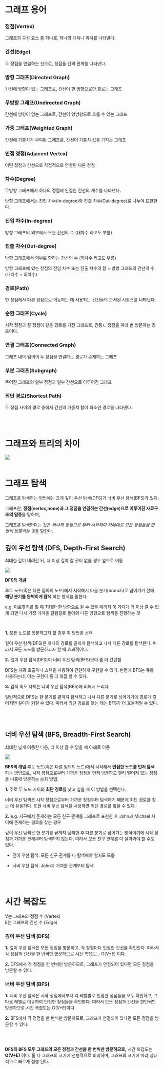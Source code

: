 # 그래프 용어

### 정점(Vertex)

그래프의 구성 요소 중 하나로, 하나의 개체나 위치를 나타낸다.

### 간선(Edge)

두 정점을 연결하는 선으로, 정점들 간의 관계를 나타낸다.

### 방향 그래프(Directed Graph)

간선에 방향이 있는 그래프로, 간선이 한 방향으로만 흐르는 그래프

### 무방향 그래프(Undirected Graph)

간선에 방향이 없는 그래프로, 간선이 양방향으로 흐를 수 있는 그래프

### 가중 그래프(Weighted Graph)

간선에 가중치가 부여된 그래프로, 간선이 가중치 값을 가지는 그래프

### 인접 정점(Adjacent Vertex)

어떤 정점과 간선으로 직접적으로 연결된 다른 정점

### 차수(Degree)

무방향 그래프에서 하나의 정점에 인접한 간선의 개수를 나타낸다.

방향 그래프에서는 진입 차수(In-degree)와 진출 차수(Out-degree)로 나누어 표현한다.

### 진입 차수(In-degree)

방향 그래프의 외부에서 오는 간선의 수 (내차수 라고도 부름)

### 진출 차수(Out-degree)

방향 그래프에서 외부로 향하는 간선의 수 (외차수 라고도 부름)

방향 그래프에 있는 정점의 진입 차수 또는 진출 차수의 합 = 방향 그래프의 간선의 수 (내차수 + 외차수)

### 경로(Path)

한 정점에서 다른 정점으로 이동하는 데 사용되는 간선들의 순서된 시퀀스를 나타낸다.

### 순환 그래프(Cycle)

시작 정점과 끝 정점이 같은 경로를 가진 그래프로, 간틍ㄴ 정점을 여러 번 방문하는 경로이다.

### 연결 그래프(Connected Graph)

그래프 내의 임의의 두 정점을 연결하는 경로가 존재하는 그래프

### 부분 그래프(Subgraph)

주어진 그래프의 일부 정점과 일부 간선으로 이루어진 그래프

### 최단 경로(Shortest Path)

두 정점 사이의 경로 중에서 간선의 가중치 합이 최소인 경로를 나타낸다.

<br>
<br>

# 그래프와 트리의 차이

<img src="https://blog.kakaocdn.net/dn/dKZgB7/btqB6YFI2Q9/kj4O1ZgTrxTZiyqFplXRF0/img.png">

<br>
<br>

# 그래프 탐색

그래프를 탐색하는 방법에는 크게 깊이 우선 탐색(DFS)과 너비 우선 탐색(BFS)가 있다.

그래프란, **정점(vertex,node)과 그 정점을 연결하는 간선(edge)으로 이루어진 자료구조의 일종**을 말하며,

그래프를 탐색한다는 것은 *하나의 정점으로 부터 시작하여 차례대로 모든 정점들을 한 번씩 방문하는 것*을 말한다.

## 깊이 우선 탐색 (DFS, Depth-First Search)

최대한 깊이 내려간 뒤, 더 이상 깊이 갈 곳이 없을 경우 옆으로 이동

<img src="https://blog.kakaocdn.net/dn/xC9Vq/btqB8n5A25K/GyOf4iwqu8euOyhwtFuyj1/img.gif">

<br>

**DFS의 개념**

루트 노드(혹은 다른 임의의 노드)에서 시작해서 다음 분기(branch)로 넘어가기 전에 **해당 분기를 완벽하게 탐색** 하는 방식을 말한다.

e.g. 미로찾기를 할 때 최대한 한 방향으로 갈 수 있을 때까지 쭉 가다가 더 이상 갈 수 없게 되면 다시 가장 가까운 갈림길로 돌아와 다른 방향으로 탐색을 진행하는 것

<br>

**1.** 모든 노드를 방문하고자 할 경우 이 방법을 선택

깊이 우선 탐색(DFS)은 하나의 경로를 끝까지 탐색하고 나서 다른 경로를 탐색한다. 따라서 모든 노드를 방문하고자 할 때 효과적이다.

**2.** 깊이 우선 탐색(DFS)이 너비 우선 탐색(BFS)보다 좀 더 간단함

DFS는 재귀 호출이나 스택을 사용하여 간단하게 구현할 수 있다. 반면에 BFS는 큐를 사용하는데, 이는 구현이 좀 더 복잡 할 수 있다.

**3.** 검색 속도 자체는 너비 우선 탐색(BFS)에 비해서 느리다

일반적으로 DFS는 한 분기를 끝까지 탐색하고 나서 다른 분기로 넘어가기에 경로가 깊어지면 깊이가 커질 수 있다. 따라서 최단 경로를 찾는 데는 BFS가 더 효율적일 수 있다.

<br>
<br>

## 너비 우선 탐색 (BFS, Breadth-First Search)

최대한 넓게 이동한 다음, 더 이상 갈 수 없을 때 아래로 이동

<img src="https://blog.kakaocdn.net/dn/c305k7/btqB5E2hI4r/ea7vFo08tkDYo4c8wkfVok/img.gif">

<br>

**BFS의 개념**
루트 노드(혹은 다른 임의의 노드)에서 시작해서 **인접한 노드를 먼저 탐색** 하는 방법으로, 시작 정점으로부터 가까운 정점을 먼저 방문하고 멀리 떨어져 있는 정점을 나중에 방문하는 순회 방법.

**1.** 주로 두 노드 사이의 **최단 경로**를 찾고 싶을 때 이 방법을 선택한다.

너비 우선 탐색은 시작 정점으로부터 가까운 정점부터 탐색하기 때문에 최단 경로를 찾는 데 유용하다. 또한 너비 우선 탐색을 사용하면 최단 경로를 찾을 수 있다.

**2.** e.g. 지구에서 존재하는 모든 친구 관계를 그래프로 표현한 후 John과 Michael 사이에 존재하는 경로를 찾는 경우

깊이 우선 탐색은 한 분기를 끝까지 탐색한 후 다른 분기로 넘어가는 방식이기에 시작 정점과 가까운 관계부터 탐색하지 않는다. 따라서 모든 친구 관계를 다 살펴봐야 할 수도 있다.

- 깊이 우선 탐색: 모든 친구 관계를 다 탐색해야 할지도 모름

- 너비 우선 탐색: John과 가까운 관계부터 탐색

<br>
<br>

# 시간 복잡도

V는 그래프의 정점 수 (Vertex)<br>E는 그래프의 간선 수 (Edge)

### 깊이 우선 탐색 (DFS)

**1.** 깊이 우선 탐색은 모든 정점을 방문하고, 각 정점마다 인접한 간선을 확인한다. 따라서 각 정점과 간선을 한 번씩만 방문하므로 시간 복잡도는 O(V+E) 이다.

**2.** DFS에서 각 정점을 한 번씩만 방문하므로, 그래프가 연결되어 있다면 모든 정점을 방문할 수 있다.

### 너비 우선 탐색 (BFS)

**1.** 너비 우선 탐색은 시작 정점에서부터 각 레벨별로 인접한 정점들을 모두 확인하고, 그 다음 레벨로 이동하여 인접한 정점들을 확인한다. 따라서 모든 정점과 간선을 한번씩만 방문하므로 시간 복잡도는 O(V+E)이다.

**2.** BFS에서 각 정점을 한 번씩만 방문하므로, 그래프가 연결되어 있다면 모든 정점을 방문할 수 있다.

<br>
<br>

**DFS와 BFS 모두 그래프의 모든 정점과 간선을 한 번씩만 방문하므로,** 시간 복잡도는 **O(V+E)** 이다. 둘 다 그래프의 크기에 선형적으로 비례하며, 그래프의 크기에 따라 상대적으로 빠르게 실행 된다.
